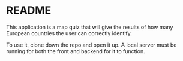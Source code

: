 # README

This application is a map quiz that will give the results of how many European countries the user can correctly identify. 

To use it, clone down the repo and open it up. A local server must be running for both the front and backend for it to function.


